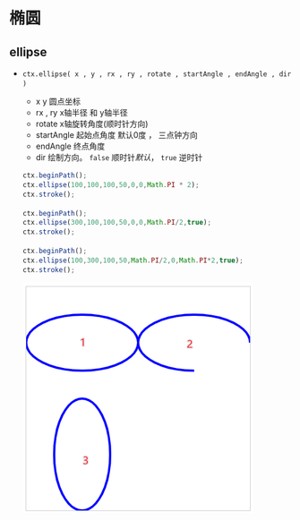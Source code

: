 # 椭圆

## ellipse

+ `ctx.ellipse( x , y , rx , ry , rotate , startAngle , endAngle , dir )`

  + x y 圆点坐标
  + rx , ry  x轴半径 和  y轴半径
  + rotate x轴旋转角度(顺时针方向)
  + startAngle 起始点角度 默认0度 ， 三点钟方向
  + endAngle 终点角度
  + dir 绘制方向。 `false` 顺时针*默认*， `true` 逆时针

  ```js
  ctx.beginPath();
  ctx.ellipse(100,100,100,50,0,0,Math.PI * 2);
  ctx.stroke();

  ctx.beginPath();
  ctx.ellipse(300,100,100,50,0,0,Math.PI/2,true);
  ctx.stroke();

  ctx.beginPath();
  ctx.ellipse(100,300,100,50,Math.PI/2,0,Math.PI*2,true);
  ctx.stroke();
  ```

  ![ellipse](./images/ellipse.png)

